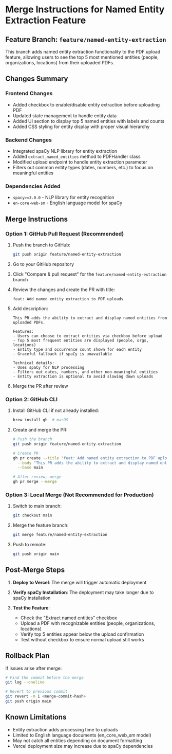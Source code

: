 # Merge Instructions for Named Entity Extraction Feature

## Feature Branch: `feature/named-entity-extraction`

This branch adds named entity extraction functionality to the PDF upload feature, allowing users to see the top 5 most mentioned entities (people, organizations, locations) from their uploaded PDFs.

## Changes Summary

### Frontend Changes
- Added checkbox to enable/disable entity extraction before uploading PDF
- Updated state management to handle entity data
- Added UI section to display top 5 named entities with labels and counts
- Added CSS styling for entity display with proper visual hierarchy

### Backend Changes
- Integrated spaCy NLP library for entity extraction
- Added `extract_named_entities` method to PDFHandler class
- Modified upload endpoint to handle entity extraction parameter
- Filters out common entity types (dates, numbers, etc.) to focus on meaningful entities

### Dependencies Added
- `spacy>=3.0.0` - NLP library for entity recognition
- `en-core-web-sm` - English language model for spaCy

## Merge Instructions

### Option 1: GitHub Pull Request (Recommended)

1. Push the branch to GitHub:
   ```bash
   git push origin feature/named-entity-extraction
   ```

2. Go to your GitHub repository

3. Click "Compare & pull request" for the `feature/named-entity-extraction` branch

4. Review the changes and create the PR with title:
   ```
   feat: Add named entity extraction to PDF uploads
   ```

5. Add description:
   ```
   This PR adds the ability to extract and display named entities from uploaded PDFs.
   
   Features:
   - Users can choose to extract entities via checkbox before upload
   - Top 5 most frequent entities are displayed (people, orgs, locations)
   - Entity type and occurrence count shown for each entity
   - Graceful fallback if spaCy is unavailable
   
   Technical details:
   - Uses spaCy for NLP processing
   - Filters out dates, numbers, and other non-meaningful entities
   - Entity extraction is optional to avoid slowing down uploads
   ```

6. Merge the PR after review

### Option 2: GitHub CLI

1. Install GitHub CLI if not already installed:
   ```bash
   brew install gh  # macOS
   ```

2. Create and merge the PR:
   ```bash
   # Push the branch
   git push origin feature/named-entity-extraction
   
   # Create PR
   gh pr create --title "feat: Add named entity extraction to PDF uploads" \
     --body "This PR adds the ability to extract and display named entities from uploaded PDFs using spaCy NLP." \
     --base main
   
   # After review, merge
   gh pr merge --merge
   ```

### Option 3: Local Merge (Not Recommended for Production)

1. Switch to main branch:
   ```bash
   git checkout main
   ```

2. Merge the feature branch:
   ```bash
   git merge feature/named-entity-extraction
   ```

3. Push to remote:
   ```bash
   git push origin main
   ```

## Post-Merge Steps

1. **Deploy to Vercel**: The merge will trigger automatic deployment

2. **Verify spaCy Installation**: The deployment may take longer due to spaCy installation

3. **Test the Feature**:
   - Check the "Extract named entities" checkbox
   - Upload a PDF with recognizable entities (people, organizations, locations)
   - Verify top 5 entities appear below the upload confirmation
   - Test without checkbox to ensure normal upload still works

## Rollback Plan

If issues arise after merge:

```bash
# Find the commit before the merge
git log --oneline

# Revert to previous commit
git revert -m 1 <merge-commit-hash>
git push origin main
```

## Known Limitations

- Entity extraction adds processing time to uploads
- Limited to English language documents (en_core_web_sm model)
- May not catch all entities depending on document formatting
- Vercel deployment size may increase due to spaCy dependencies 
